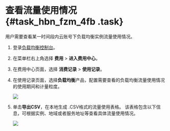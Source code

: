 # 查看流量使用情况 {#task_hbn_fzm_4fb .task}

用户需要查看某一时间段内云账号下负载均衡实例流量使用情况。

1.  登录[负载均衡控制台](https://slb.console.aliyun.com/slb/cn-hangzhou/slbs?accounttraceid=92a2a747-3960-43c6-ad10-642400690f29)。
2.  在菜单栏右上角选择 **费用** \> **进入费用中心**。
3.  在费用中心页面，选择 **消费记录** \> **使用记录**。
4.  在使用记录页面，选择**负载均衡**产品，配置需要查看的负载均衡流量使用情况的使用期间和计量粒度。 

    ![](http://static-aliyun-doc.oss-cn-hangzhou.aliyuncs.com/assets/img/24441/156108755814268_zh-CN.png)

5.  单击**导出CSV**，在本地生成 .CSV格式的流量使用表格。 该表格包含以下信息，可根据实例、地域或者服务地址等查看具体流量使用情况。

    ![](http://static-aliyun-doc.oss-cn-hangzhou.aliyuncs.com/assets/img/24441/156108755814269_zh-CN.png)


